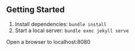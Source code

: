 ## Getting Started

1. Install dependencies: `bundle install`
2. Start a local server: `bundle exec jekyll serve`

Open a browser to localhost:8080
